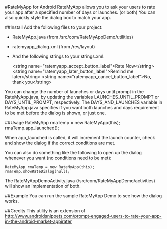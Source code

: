 #RateMyApp for Android
RateMyApp allows you to ask your users to rate your app after a specified number of days or launches. (or both) 
You can also quickly style the dialog box to match your app.

##Install
Add the following files to your project:

* RateMyApp.java (from /src/com/RateMyAppDemo/utilities)
* ratemyapp_dialog.xml (from /res/layout)
* And the following strings to your strings.xml:

    \<string name="ratemyapp_accept_button_label"\>Rate Now\</string\>
    \<string name="ratemyapp_later_button_label"\>Remind me later\</string\>
    \<string name="ratemyapp_cancel_button_label"\>No, thank you\</string\>

You can change the number of launches or days until prompt in the RateMyApp.java, by updating the 
variables LAUNCHES_UNTIL_PROMPT or DAYS_UNTIL_PROMPT, respectively. The DAYS_AND_LAUNCHES variable 
in RateMyApp.java specifies if you want both launches and days requirement to be met before the dialog 
is shown, or just one.

##Usage
    RateMyApp rmaTemp = new RateMyApp(this);
    rmaTemp.app_launched();

When app_launched is called, it will increment the launch counter, check and show the dialog if the
correct conditions are met.

You can also do something like the following to open up the dialog whenever you want (no conditions need to be met):

    RateMyApp rmaTemp = new RateMyApp(this);
    rmaTemp.showRateDialog(null);

The RateMyAppDemoActivity.java (/src/com/RateMyAppDemo/activities) will show an implementation of both.

##Example
You can run the sample RateMyApp Demo to see how the dialog works.

##Credits
This utility is an extension of http://www.androidsnippets.com/prompt-engaged-users-to-rate-your-app-in-the-android-market-appirater